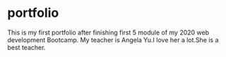# portfolio
This is my first portfolio after finishing first 5 module of my 2020 web development Bootcamp. My teacher is Angela Yu.I love her a lot.She is a best teacher.
